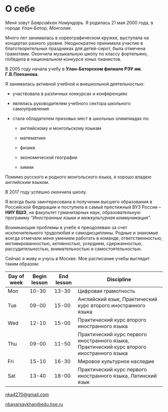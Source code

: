 # О себе

Меня зовут *Баярсайхан Номундарь*. Я родилась 21 мая 2000 года, в городе *Улан-Батор, Монголия*.

Много лет занималась в хореографическом кружке, выступала на концертах разного уровня. Неоднократно принимала участие в благотворительных праздниках для детей-сирот, была отмечена грамотами. Окончила музыкальную школу по классу фортепьяно, победила в национальном конкурсе юных пианистов.

В 2005 году начала учебу в **Улан-Баторском филиале РЭУ им. Г.В.Плеханова**. 

Я занималась активной учебной и внешкольной деятельностью: 

+ участвовала в различных конкурсах и конференциях

+ являлась руководителем учебного сектора школьного самоуправления

+ стала обладателем призовых мест в школьных олимпиадах по:

     - английскому и монгольскому языкам

     - математике

     - физике

     - экономической географии

     - химии
   
Помимо русского и родного монгольского языка, я хорошо владею английским языком.

В 2017 году успешно окончила школу.

Я всегда была заинтересована в получении высшего образования в Российской Федерации и поступила в самый престижный ВУЗ России – **НИУ ВШЭ**,  на факультет гуманитарных наук,  образовательную программу *“Иностранные языки и межкультурная коммуникация”*.

Возникающие проблемы в учебе я преодолеваю за счет исключительного трудолюбия и самодисциплины. Родные и знакомые всегда отмечали меня умением работать в команде, ответственностью, мотивированностью, активностью, усердием, сдержанностью, рассудительностью, внимательностью и самостоятельностью.

Сейчас я живу и учусь в Москве. Мое расписание учебы выглядит таким образом:

|Day of week|Begin lesson|End lesson|Discipline|
|---|---|---|---|
|Mon|10-30|13-30|Цифровая грамотность|
|Tue|09-00|15-00|Английский язык, Практический курс второго иностранного языка|
|Wed|12-10|15-00|Практический курс второго иностранного языка|	   
|Thu|09-00|11-50|Практический курс первого иностранного языка, Практический курс второго иностранного языка| 
|Fri|15-10|16-30|Мировое культурное наследие|
|Sat|13-40|18-00|Практический курс первого иностранного языка, Латинский язык |

nka4270@gmail.com

nbayarsaykhan@edu.hse.ru
